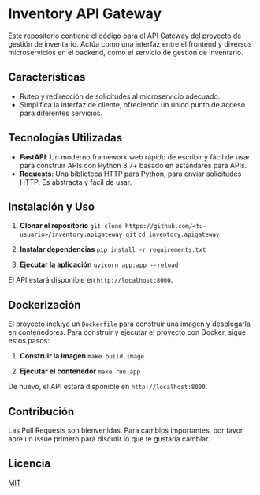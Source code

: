 # Inventory API Gateway

Este repositorio contiene el código para el API Gateway del proyecto de gestión de inventario. Actúa como una interfaz entre el frontend y diversos microservicios en el backend, como el servicio de gestión de inventario.

## Características

- Ruteo y redirección de solicitudes al microservicio adecuado.
- Simplifica la interfaz de cliente, ofreciendo un único punto de acceso para diferentes servicios.

## Tecnologías Utilizadas

- **FastAPI**: Un moderno framework web rápido de escribir y fácil de usar para construir APIs con Python 3.7+ basado en estándares para APIs.
- **Requests**: Una biblioteca HTTP para Python, para enviar solicitudes HTTP. Es abstracta y fácil de usar.

## Instalación y Uso

1. **Clonar el repositorio**
`git clone https://github.com/<tu-usuario>/inventory.apigateway.git`
`cd inventory.apigateway`

2.  **Instalar dependencias**
`pip install -r requirements.txt`

3. **Ejecutar la aplicación**
`uvicorn app:app --reload`


El API estará disponible en `http://localhost:8000`.

## Dockerización

El proyecto incluye un `Dockerfile` para construir una imagen y desplegarla en contenedores. Para construir y ejecutar el proyecto con Docker, sigue estos pasos:

1. **Construir la imagen**
`make build.image`

2. **Ejecutar el contenedor**
`make run.app`

De nuevo, el API estará disponible en `http://localhost:8000`.

## Contribución

Las Pull Requests son bienvenidas. Para cambios importantes, por favor, abre un issue primero para discutir lo que te gustaría cambiar.

## Licencia

[MIT](https://choosealicense.com/licenses/mit/)